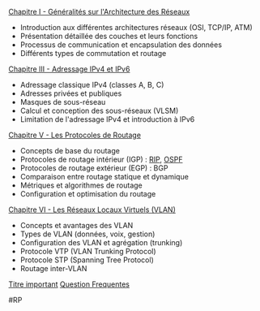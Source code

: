 [Chapitre I - Généralités sur l'Architecture des Réseaux](Chapitre%201%20Généralités.md)
- Introduction aux différentes architectures réseaux (OSI, TCP/IP, ATM)
- Présentation détaillée des couches et leurs fonctions
- Processus de communication et encapsulation des données
- Différents types de commutation et routage


[Chapitre III - Adressage IPv4 et IPv6](Chapitre%203%20L'adressage%20IPv4%20et%20IPv6.md)
- Adressage classique IPv4 (classes A, B, C)
- Adresses privées et publiques
- Masques de sous-réseau
- Calcul et conception des sous-réseaux (VLSM)
- Limitation de l'adressage IPv4 et introduction à IPv6

[Chapitre V - Les Protocoles de Routage](Chapitre%205%20Les%20Protocoles%20de%20Routage.md)
- Concepts de base du routage
- Protocoles de routage intérieur (IGP) : [RIP](RIP%20-%20Détails%20Techniques%20Approfondis.md), [OSPF](OSPF%20-%20Détails%20Techniques%20Approfondis.md)
- Protocoles de routage extérieur (EGP) : BGP
- Comparaison entre routage statique et dynamique
- Métriques et algorithmes de routage
- Configuration et optimisation du routage

[Chapitre VI - Les Réseaux Locaux Virtuels (VLAN)](Chapitre%206%20Les%20Réseaux%20Locaux%20Virtuels%20(VLANs).md)
- Concepts et avantages des VLAN
- Types de VLAN (données, voix, gestion)
- Configuration des VLAN et agrégation (trunking)
- Protocole VTP (VLAN Trunking Protocol)
- Protocole STP (Spanning Tree Protocol)
- Routage inter-VLAN

[Titre important](Titre%20Important%20sur%20le%20Modules.md)
[Question Frequentes](Questions%20Fréquentes%20d'Examen%20-%20Réseaux%20et%20Protocoles.md)


#RP